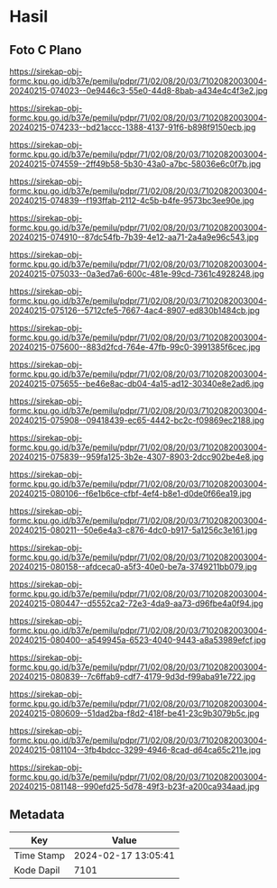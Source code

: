 # Hasil

## Foto C Plano

https://sirekap-obj-formc.kpu.go.id/b37e/pemilu/pdpr/71/02/08/20/03/7102082003004-20240215-074023--0e9446c3-55e0-44d8-8bab-a434e4c4f3e2.jpg

https://sirekap-obj-formc.kpu.go.id/b37e/pemilu/pdpr/71/02/08/20/03/7102082003004-20240215-074233--bd21accc-1388-4137-91f6-b898f9150ecb.jpg

https://sirekap-obj-formc.kpu.go.id/b37e/pemilu/pdpr/71/02/08/20/03/7102082003004-20240215-074559--2ff49b58-5b30-43a0-a7bc-58036e6c0f7b.jpg

https://sirekap-obj-formc.kpu.go.id/b37e/pemilu/pdpr/71/02/08/20/03/7102082003004-20240215-074839--f193ffab-2112-4c5b-b4fe-9573bc3ee90e.jpg

https://sirekap-obj-formc.kpu.go.id/b37e/pemilu/pdpr/71/02/08/20/03/7102082003004-20240215-074910--87dc54fb-7b39-4e12-aa71-2a4a9e96c543.jpg

https://sirekap-obj-formc.kpu.go.id/b37e/pemilu/pdpr/71/02/08/20/03/7102082003004-20240215-075033--0a3ed7a6-600c-481e-99cd-7361c4928248.jpg

https://sirekap-obj-formc.kpu.go.id/b37e/pemilu/pdpr/71/02/08/20/03/7102082003004-20240215-075126--5712cfe5-7667-4ac4-8907-ed830b1484cb.jpg

https://sirekap-obj-formc.kpu.go.id/b37e/pemilu/pdpr/71/02/08/20/03/7102082003004-20240215-075600--883d2fcd-764e-47fb-99c0-3991385f6cec.jpg

https://sirekap-obj-formc.kpu.go.id/b37e/pemilu/pdpr/71/02/08/20/03/7102082003004-20240215-075655--be46e8ac-db04-4a15-ad12-30340e8e2ad6.jpg

https://sirekap-obj-formc.kpu.go.id/b37e/pemilu/pdpr/71/02/08/20/03/7102082003004-20240215-075908--09418439-ec65-4442-bc2c-f09869ec2188.jpg

https://sirekap-obj-formc.kpu.go.id/b37e/pemilu/pdpr/71/02/08/20/03/7102082003004-20240215-075839--959fa125-3b2e-4307-8903-2dcc902be4e8.jpg

https://sirekap-obj-formc.kpu.go.id/b37e/pemilu/pdpr/71/02/08/20/03/7102082003004-20240215-080106--f6e1b6ce-cfbf-4ef4-b8e1-d0de0f66ea19.jpg

https://sirekap-obj-formc.kpu.go.id/b37e/pemilu/pdpr/71/02/08/20/03/7102082003004-20240215-080211--50e6e4a3-c876-4dc0-b917-5a1256c3e161.jpg

https://sirekap-obj-formc.kpu.go.id/b37e/pemilu/pdpr/71/02/08/20/03/7102082003004-20240215-080158--afdceca0-a5f3-40e0-be7a-3749211bb079.jpg

https://sirekap-obj-formc.kpu.go.id/b37e/pemilu/pdpr/71/02/08/20/03/7102082003004-20240215-080447--d5552ca2-72e3-4da9-aa73-d96fbe4a0f94.jpg

https://sirekap-obj-formc.kpu.go.id/b37e/pemilu/pdpr/71/02/08/20/03/7102082003004-20240215-080400--a549945a-6523-4040-9443-a8a53989efcf.jpg

https://sirekap-obj-formc.kpu.go.id/b37e/pemilu/pdpr/71/02/08/20/03/7102082003004-20240215-080839--7c6ffab9-cdf7-4179-9d3d-f99aba91e722.jpg

https://sirekap-obj-formc.kpu.go.id/b37e/pemilu/pdpr/71/02/08/20/03/7102082003004-20240215-080609--51dad2ba-f8d2-418f-be41-23c9b3079b5c.jpg

https://sirekap-obj-formc.kpu.go.id/b37e/pemilu/pdpr/71/02/08/20/03/7102082003004-20240215-081104--3fb4bdcc-3299-4946-8cad-d64ca65c211e.jpg

https://sirekap-obj-formc.kpu.go.id/b37e/pemilu/pdpr/71/02/08/20/03/7102082003004-20240215-081148--990efd25-5d78-49f3-b23f-a200ca934aad.jpg


## Metadata

| Key        | Value               |
| ---------- | ------------------- |
| Time Stamp | 2024-02-17 13:05:41 |
| Kode Dapil | 7101                |



